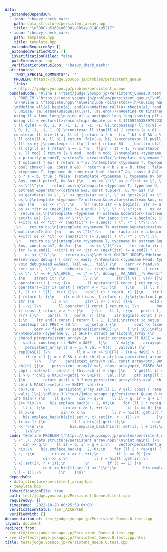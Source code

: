 ```yaml
---
data:
  _extendedDependsOn:
  - icon: ':heavy_check_mark:'
    path: data_structure/persistent_array.hpp
    title: "\u5B8C\u5168\u6C38\u7D9A\u914D\u5217"
  - icon: ':heavy_check_mark:'
    path: template.hpp
    title: template.hpp
  _extendedRequiredBy: []
  _extendedVerifiedWith: []
  _isVerificationFailed: false
  _pathExtension: cpp
  _verificationStatusIcon: ':heavy_check_mark:'
  attributes:
    '*NOT_SPECIAL_COMMENTS*': ''
    PROBLEM: https://judge.yosupo.jp/problem/persistent_queue
    links:
    - https://judge.yosupo.jp/problem/persistent_queue
  bundledCode: "#line 1 \"test/judge.yosupo.jp/Persistent_Queue.0.test.cpp\"\n#define\
    \ PROBLEM \"https://judge.yosupo.jp/problem/persistent_queue\"\n#line 2 \"data_structure/persistent_array.hpp\"\
    \n\n#line 2 \"template.hpp\"\n\n#include <bits/stdc++.h>\nusing namespace std;\n\
    \n#define all(a) begin(a), end(a)\n#define rall(a) rbegin(a), rend(a)\n#define\
    \ uniq(a) (a).erase(unique(all(a)), (a).end())\n#define t0 first\n#define t1 second\n\
    using ll = long long;\nusing ull = unsigned long long;\nusing pll = pair<ll, ll>;\n\
    using vll = vector<ll>;\nconstexpr double pi = 3.14159265358979323846;\nconstexpr\
    \ ll dy[9] = {0, 1, 0, -1, 1, 1, -1, -1, 0};\nconstexpr ll dx[9] = {1, 0, -1,\
    \ 0, 1, -1, -1, 1, 0};\nconstexpr ll sign(ll a) { return (a > 0) - (a < 0); }\n\
    constexpr ll fdiv(ll a, ll b) { return a / b - ((a ^ b) < 0 && a % b); }\nconstexpr\
    \ ll cdiv(ll a, ll b) { return -fdiv(-a, b); }\nconstexpr ll pw(ll n) { return\
    \ 1ll << n; }\nconstexpr ll flg(ll n) { return 63 - __builtin_clzll(n); }\nconstexpr\
    \ ll clg(ll n) { return n == 1 ? 0 : flg(n - 1) + 1; }\nconstexpr ll safemod(ll\
    \ x, ll mod) { return (x % mod + mod) % mod; }\ntemplate <typename T> using priority_queue_rev\
    \ = priority_queue<T, vector<T>, greater<T>>;\ntemplate <typename T> constexpr\
    \ T sq(const T &a) { return a * a; }\ntemplate <typename T, typename U> constexpr\
    \ bool chmax(T &a, const U &b) { return a < b ? a = b, true : false; }\ntemplate\
    \ <typename T, typename U> constexpr bool chmin(T &a, const U &b) { return a >\
    \ b ? a = b, true : false; }\ntemplate <typename T, typename U> ostream &operator<<(ostream\
    \ &os, const pair<T, U> &a) {\n    os << \"(\" << a.first << \", \" << a.second\
    \ << \")\";\n    return os;\n}\ntemplate <typename T, typename U, typename V>\
    \ ostream &operator<<(ostream &os, const tuple<T, U, V> &a) {\n    os << \"(\"\
    \ << get<0>(a) << \", \" << get<1>(a) << \", \" << get<2>(a) << \")\";\n    return\
    \ os;\n}\ntemplate <typename T> ostream &operator<<(ostream &os, const vector<T>\
    \ &a) {\n    os << \"(\";\n    for (auto itr = a.begin(); itr != a.end(); ++itr)\
    \ os << *itr << (next(itr) != a.end() ? \", \" : \"\");\n    os << \")\";\n  \
    \  return os;\n}\ntemplate <typename T> ostream &operator<<(ostream &os, const\
    \ set<T> &a) {\n    os << \"(\";\n    for (auto itr = a.begin(); itr != a.end();\
    \ ++itr) os << *itr << (next(itr) != a.end() ? \", \" : \"\");\n    os << \")\"\
    ;\n    return os;\n}\ntemplate <typename T> ostream &operator<<(ostream &os, const\
    \ multiset<T> &a) {\n    os << \"(\";\n    for (auto itr = a.begin(); itr != a.end();\
    \ ++itr) os << *itr << (next(itr) != a.end() ? \", \" : \"\");\n    os << \")\"\
    ;\n    return os;\n}\ntemplate <typename T, typename U> ostream &operator<<(ostream\
    \ &os, const map<T, U> &a) {\n    os << \"(\";\n    for (auto itr = a.begin();\
    \ itr != a.end(); ++itr) os << *itr << (next(itr) != a.end() ? \", \" : \"\");\n\
    \    os << \")\";\n    return os;\n}\n#ifdef ONLINE_JUDGE\n#define dump(...) (void(0))\n\
    #else\nvoid debug() { cerr << endl; }\ntemplate <typename Head, typename... Tail>\
    \ void debug(Head &&head, Tail &&... tail) {\n    cerr << head;\n    if (sizeof...(Tail))\
    \ cerr << \", \";\n    debug(tail...);\n}\n#define dump(...) cerr << __LINE__\
    \ << \": \" << #__VA_ARGS__ << \" = \", debug(__VA_ARGS__)\n#endif\nstruct rep\
    \ {\n    struct itr {\n        ll v;\n        itr(ll v) : v(v) {}\n        void\
    \ operator++() { ++v; }\n        ll operator*() const { return v; }\n        bool\
    \ operator!=(itr i) const { return v < *i; }\n    };\n    ll l, r;\n    rep(ll\
    \ l, ll r) : l(l), r(r) {}\n    rep(ll r) : rep(0, r) {}\n    itr begin() const\
    \ { return l; };\n    itr end() const { return r; };\n};\nstruct per {\n    struct\
    \ itr {\n        ll v;\n        itr(ll v) : v(v) {}\n        void operator++()\
    \ { --v; }\n        ll operator*() const { return v; }\n        bool operator!=(itr\
    \ i) const { return v > *i; }\n    };\n    ll l, r;\n    per(ll l, ll r) : l(l),\
    \ r(r) {}\n    per(ll r) : per(0, r) {}\n    itr begin() const { return r - 1;\
    \ };\n    itr end() const { return l - 1; };\n};\nstruct io_setup {\n    static\
    \ constexpr int PREC = 20;\n    io_setup() {\n        cout << fixed << setprecision(PREC);\n\
    \        cerr << fixed << setprecision(PREC);\n    };\n} iOS;\n#line 4 \"data_structure/persistent_array.hpp\"\
    \n\ntemplate <typename V, ll SHIFT> struct persistent_array {\n    using ptr =\
    \ shared_ptr<persistent_array>;\n    static constexpr ll BASE = pw(SHIFT);\n \
    \   static constexpr ll MASK = BASE - 1;\n    V val;\n    array<ptr, BASE> ch;\n\
    \    persistent_array(ll n = 1, V val = V()) : val(val) {\n        for (ll i :\
    \ rep(BASE)) {\n            ll m = (n >> SHIFT) + ((n & MASK) > i);\n        \
    \    if (m > 1 || m > 0 && i > 0) ch[i] = ptr(new persistent_array(m, val));\n\
    \        }\n    }\n    persistent_array(V val, const array<ptr, BASE> &ch) : val(val),\
    \ ch(ch) {}\n    persistent_array(V val, const array<ptr, BASE> &ch, ll i, ptr\
    \ chp) : val(val), ch(ch) { this->ch[i] = chp; }\n    V get(ll i) const { return\
    \ i > 0 ? ch[i & MASK]->get(i >> SHIFT) : val; }\n    ptr setp(ll i, V val) const\
    \ {\n        return ptr(i > 0 ? new persistent_array(this->val, ch, i & MASK,\
    \ ch[i & MASK]->setp(i >> SHIFT, val))\n                         : new persistent_array(val,\
    \ ch));\n    }\n    persistent_array set(ll i, V val) const { return *setp(i,\
    \ val); }\n};\n#line 3 \"test/judge.yosupo.jp/Persistent_Queue.0.test.cpp\"\n\n\
    int main() {\n    ll q;\n    cin >> q;\n    ll il = q, ir = q + 1;\n    vector<persistent_array<ll,\
    \ 2>> his;\n    his.emplace_back(q + 2, 0);\n    for (ll i : rep(q)) {\n     \
    \   ll c, t;\n        cin >> c >> t, ++t;\n        if (c == 0) {\n           \
    \ ll x;\n            cin >> x;\n            ll r = his[t].get(ir);\n         \
    \   his.emplace_back(his[t].set(r, x).set(ir, r + 1));\n        }\n        if\
    \ (c == 1) {\n            ll l = his[t].get(il);\n            cout << his[t].get(l)\
    \ << '\\n';\n            his.emplace_back(his[t].set(il, l + 1));\n        }\n\
    \    }\n}\n"
  code: "#define PROBLEM \"https://judge.yosupo.jp/problem/persistent_queue\"\n#include\
    \ \"../../data_structure/persistent_array.hpp\"\n\nint main() {\n    ll q;\n \
    \   cin >> q;\n    ll il = q, ir = q + 1;\n    vector<persistent_array<ll, 2>>\
    \ his;\n    his.emplace_back(q + 2, 0);\n    for (ll i : rep(q)) {\n        ll\
    \ c, t;\n        cin >> c >> t, ++t;\n        if (c == 0) {\n            ll x;\n\
    \            cin >> x;\n            ll r = his[t].get(ir);\n            his.emplace_back(his[t].set(r,\
    \ x).set(ir, r + 1));\n        }\n        if (c == 1) {\n            ll l = his[t].get(il);\n\
    \            cout << his[t].get(l) << '\\n';\n            his.emplace_back(his[t].set(il,\
    \ l + 1));\n        }\n    }\n}"
  dependsOn:
  - data_structure/persistent_array.hpp
  - template.hpp
  isVerificationFile: true
  path: test/judge.yosupo.jp/Persistent_Queue.0.test.cpp
  requiredBy: []
  timestamp: '2022-10-20 00:25:59+09:00'
  verificationStatus: TEST_ACCEPTED
  verifiedWith: []
documentation_of: test/judge.yosupo.jp/Persistent_Queue.0.test.cpp
layout: document
redirect_from:
- /verify/test/judge.yosupo.jp/Persistent_Queue.0.test.cpp
- /verify/test/judge.yosupo.jp/Persistent_Queue.0.test.cpp.html
title: test/judge.yosupo.jp/Persistent_Queue.0.test.cpp
---
```

